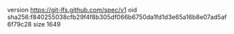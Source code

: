 version https://git-lfs.github.com/spec/v1
oid sha256:f840255038cfb29f4f8b305df066b6750da1fd1d3e65a16b8e07ad5af6f79c28
size 1649
